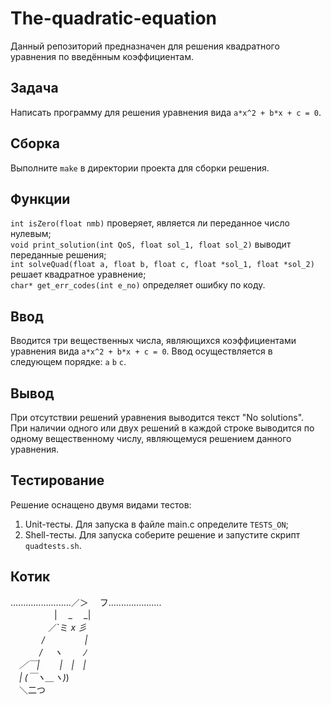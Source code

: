 # The-quadratic-equation
Данный репозиторий предназначен для решения квадратного уравнения по введённым коэффициентам.
## Задача
Написать программу для решения уравнения вида `a*x^2 + b*x + c = 0`.
## Сборка
Выполните `make` в директории проекта для сборки решения.  
## Функции
`int isZero(float nmb)` проверяет, является ли переданное число нулевым;  
`void print_solution(int QoS, float sol_1, float sol_2)` выводит переданные решения;  
`int solveQuad(float a, float b, float c, float *sol_1, float *sol_2)` решает квадратное уравнение;  
`char* get_err_codes(int e_no)` определяет ошибку по коду.
## Ввод
Вводится три вещественных числа, являющихся коэффициентами уравнения вида `a*x^2 + b*x + c = 0`.
Ввод осуществляется в следующем порядке: `a` `b` `c`.
## Вывод
При отсутствии решений уравнения выводится текст "No solutions".  
При наличии одного или двух решений в каждой строке выводится по одному вещественному числу, являющемуся решением данного уравнения.  
## Тестирование
Решение оснащено двумя видами тестов:  
1. Unit-тесты. Для запуска в файле main.c определите `TESTS_ON`;  
2. Shell-тесты. Для запуска соберите решение и запустите скрипт `quadtests.sh`.  
## Котик
........................／＞　 フ.....................  
　　　　　| 　_　 _|  
　 　　　／`ミ _x 彡  
　　 　 /　　　 　 |  
　　　 /　 ヽ　　 ﾉ  
　／￣|　　 |　|　|  
　| (￣ヽ＿_ヽ_)_)  
　＼二つ  
